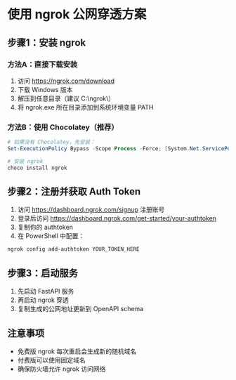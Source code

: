 # 使用 ngrok 公网穿透方案

## 步骤1：安装 ngrok

### 方法A：直接下载安装
1. 访问 https://ngrok.com/download
2. 下载 Windows 版本
3. 解压到任意目录（建议 C:\ngrok\）
4. 将 ngrok.exe 所在目录添加到系统环境变量 PATH

### 方法B：使用 Chocolatey（推荐）
```powershell
# 如果没有 Chocolatey，先安装：
Set-ExecutionPolicy Bypass -Scope Process -Force; [System.Net.ServicePointManager]::SecurityProtocol = [System.Net.ServicePointManager]::SecurityProtocol -bor 3072; iex ((New-Object System.Net.WebClient).DownloadString('https://community.chocolatey.org/install.ps1'))

# 安装 ngrok
choco install ngrok
```

## 步骤2：注册并获取 Auth Token
1. 访问 https://dashboard.ngrok.com/signup 注册账号
2. 登录后访问 https://dashboard.ngrok.com/get-started/your-authtoken
3. 复制你的 authtoken
4. 在 PowerShell 中配置：
```powershell
ngrok config add-authtoken YOUR_TOKEN_HERE
```

## 步骤3：启动服务
1. 先启动 FastAPI 服务
2. 再启动 ngrok 穿透
3. 复制生成的公网地址更新到 OpenAPI schema

## 注意事项
- 免费版 ngrok 每次重启会生成新的随机域名
- 付费版可以使用固定域名
- 确保防火墙允许 ngrok 访问网络
